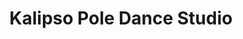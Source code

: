 ---
updatedAt: "2023-04-04"
title: "Kalipso Pole Dance Studio"
description: "Студія танців на пілонів у Києві - це місце, де ви можете навчитися танцювати на пілоні, відчути свою красу та сили, і покращити свою фізичну форму. Наші кваліфіковані і досвідчені тренери з радістю допоможуть вам досягти ваших цілей та зробити перші кроки на шляху до нових досягнень."
image: "/about/image.png"
# Address information for Google Map
address: {
  place: "Kalipso Pole Dance Studio",
  country: "Україна",
  city: "Київ",
  street: "Попудренко 52б",
  district: "м.Черниговская",
  lat: 50.459689,
  lng: 30.634076,
}
# List of phones
phones: ["+380 63 863 59 92"]
# List of social links
socials: [
    {
      type: "instagram",
      title: "Instagram",
      href: "https://instagram.com/kalipso.studio.kyiv",
    },
    {
      type: "telegram",
      title: "Telegram",
      href: "https://t.me/PD_kalipso",
    },
  ]
payment: ["Готівка", "Кредитна карта"]
# Opening hours
openingHours: [
  {
    "@type": "OpeningHoursSpecification",
    dayOfWeek: [
      "Monday",
      "Tuesday",
      "Wednesday",
      "Thursday",
      "Friday",
      "Saturday",
      "Sunday",
    ],
    opens: "09:00",
    closes: "21:00"
  }
]
---